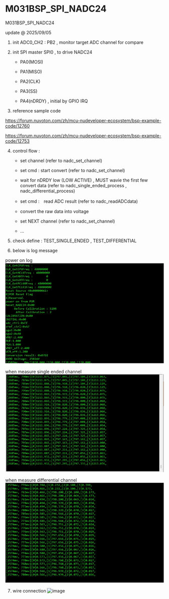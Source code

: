 # M031BSP_SPI_NADC24
M031BSP_SPI_NADC24

update @ 2025/09/05

1. init ADC0_CH2 : PB2 , monitor target ADC channel for compare

2. init SPI master SPI0 , to drive NADC24 
	
	- PA0(MOSI)
	
	- PA1(MISO)
	
	- PA2(CLK)
	
	- PA3(SS)
	
	- PA4(nDRDY) , initial by GPIO IRQ

3. reference sample code

https://forum.nuvoton.com/zh/mcu-nudeveloper-ecosystem/bsp-example-code/12760

https://forum.nuvoton.com/zh/mcu-nudeveloper-ecosystem/bsp-example-code/12753

4. control flow : 

	- set channel (refer to nadc_set_channel)
	
	- set cmd : start convert (refer to nadc_set_channel)
	
	- wait for nDRDY low (LOW ACTIVE) , MUST wavie the first few convert data (refer to nadc_single_ended_process , nadc_differential_process)
	
	- set cmd :　read ADC result (refer to nadc_readADCdata)
	
	- convert the raw data into voltage
	
	- set NEXT channel (refer to nadc_set_channel)
	
	- ...
	
5. check define : TEST_SINGLE_ENDED , TEST_DIFFERENTIAL

6. below is log message

power on log 
![image](https://github.com/released/M031BSP_SPI_NADC24/blob/main/log.jpg)

when measure single ended channel
![image](https://github.com/released/M031BSP_SPI_NADC24/blob/main/log_single_ended.jpg)

when measure differential channel
![image](https://github.com/released/M031BSP_SPI_NADC24/blob/main/log_differential.jpg)

7. wire connection
![image](https://github.com/released/M031BSP_SPI_NADC24/blob/main/Single_End_Connection.jpg)


